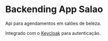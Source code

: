 # Backending App Salao
 Api para agendamentos em salões de beleza.

Integrado com o [Keycloak](https://www.keycloak.org/) para autenticação.
